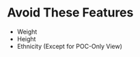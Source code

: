 <h1>Avoid These Features</h1>

<ul>
	<li>Weight</li>
	<li>Height</li>
	<li>Ethnicity (Except for POC-Only View)</li>
</ul>
